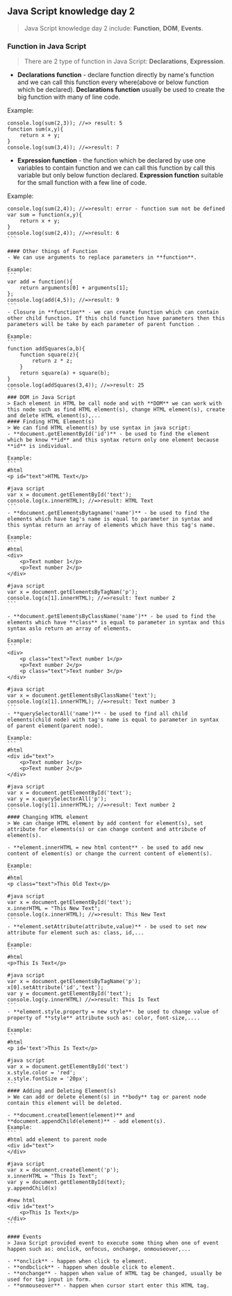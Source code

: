 	
## Java Script knowledge day 2
> Java Script knowledge day 2 include: **Function**, **DOM**, **Events**.
### Function in Java Script
> There are 2 type of function in Java Script: **Declarations**, **Expression**.

- **Declarations function** - declare function directly by name's function and we can call this function every where(above or below function which be declared). **Declarations function** usually be used to create the big function with many of line code.

Example:
```
console.log(sum(2,3)); //=> result: 5
function sum(x,y){
	return x + y;
}
console.log(sum(3,4)); //=>result: 7
```
- **Expression function** - the function which be declared by use one variables to contain function and we can call this function by call this variable but only below function declared. **Expression function** suitable for the small function with a few line of code.

Example:
````
console.log(sum(2,4)); //=>result: error - function sum not be defined
var sum = function(x,y){
	return x + y;
}
console.log(sum(2,4)); //=>result: 6
```

#### Other things of Function
- We can use arguments to replace parameters in **function**.

Example:
```
var add = function(){
	return arguments[0] + arguments[1];
};
console.log(add(4,5)); //=>result: 9
```
- Closure in **function** - we can create function which can contain other child function. If this child function have parameters then this parameters will be take by each parameter of parent function .

Example:
```
function addSquares(a,b){
	function square(z){
		return z * z;
	}
	return square(a) + square(b);
}
console.log(addSquares(3,4)); //=>result: 25
```
### DOM in Java Script
> Each element in HTML be call node and with **DOM** we can work with this node such as find HTML element(s), change HTML element(s), create and delete HTML element(s),...
#### Finding HTML Element(s)
> We can find HTML element(s) by use syntax in java script:
- **document.getElementById('id')** - be used to find the element which be know **id** and this syntax return only one element because **id** is individual.

Example:
```
#html
<p id="text">HTML Text</p>

#java script
var x = document.getElementById('text');
console.log(x.innerHTML); //=>result: HTML Text
```
- **document.getElementsBytagname('name')** - be used to find the elements which have tag's name is equal to parameter in syntax and this syntax return an array of elements which have this tag's name.

Example:
```
#html
<div>
	<p>Text number 1</p>
	<p>Text number 2</p>
</div>

#java script
var x = document.getElementsByTagNam('p');
console.log(x[1].innerHTML); //=>result: Text number 2
```

- **document.getElementsByClassName('name')** - be used to find the elements which have **class** is equal to parameter in syntax and this syntax aslo return an array of elements.

Example:
```
<div>
	<p class="text">Text number 1</p>
	<p>Text number 2</p>
	<p class="text">Text number 3</p>
</div>

#java script
var x = document.getElementsByClassName('text');
console.log(x[1].innerHTML); //=>result: Text number 3
```
- **querySelectorAll('name')** - be used to find all child elements(child node) with tag's name is equal to parameter in syntax of parent element(parent node).

Example:
```
#html
<div id="text">
	<p>Text number 1</p>
	<p>Text number 2</p>
</div>

#java script
var x = document.getElementById('text');
var y = x.querySelectorAll('p');
console.log(y[1].innerHTML); //=>result: Text number 2
``` 
#### Changing HTML element
> We can change HTML element by add content for element(s), set attribute for elements(s) or can change content and attribute of element(s).

- **element.innerHTML = new html content** - be used to add new content of element(s) or change the current content of element(s).

Example:
```
#html
<p class="text">This Old Text</p>

#java script
var x = document.getElementById('text');
x.innerHTML = "This New Text";
console.log(x.innerHTML); //=>result: This New Text
```
- **element.setAttribute(attribute,value)** - be used to set new attribute for element such as: class, id,...

Example:
```
#html
<p>This Is Text</p>

#java script
var x = document.getElementsByTagName('p');
x[0].setAttribute('id','text');
var y = document.getElementById('text');
console.log(y.innerHTML) //=>result: This Is Text
```
- **element.style.property = new style**- be used to change value of property of **style** attribute such as: color, font-size,....

Example:
```
#html
<p id='text'>This Is Text</p>

#java script
var x = document.getElementById('text')
x.style.color = 'red';
x.style.fontSize = '20px';
```
#### Adding and Deleting Element(s)
> We can add or delete element(s) in **body** tag or parent node contain this element will be deleted.

- **document.createElement(element)** and **document.appendChild(element)** - add element(s).
Example:
```
#html add element to parent node
<div id="text">
</div>

#java script
var x = document.createElement('p');
x.innerHTML = "This Is Text";
var y = document.getElementById(text);
y.appendChild(x)

#new html
<div id="text">
	<p>This Is Text</p>
</div>
```

#### Events
> Java Script provided event to execute some thing when one of event happen such as: onclick, onfocus, onchange, onmouseover,...

- **onclick** - happen when click to element.
- **ondbclick** - happen when double click to element.
- **onchange** - happen when value of HTML tag be changed, usually be used for tag input in form.
- **onmouseover** - happen when cursor start enter this HTML tag.
